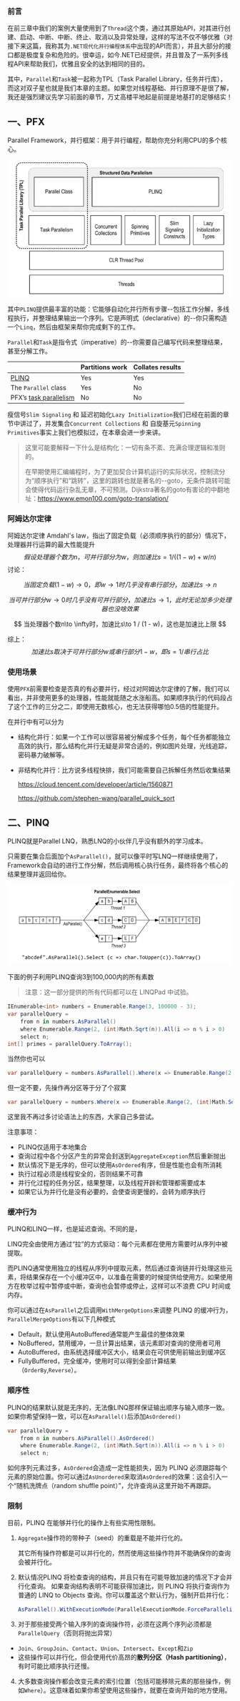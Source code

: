 ### 前言

在前三章中我们的案例大量使用到了`Thread`这个类，通过其原始API，对其进行创建、启动、中断、中断、终止、取消以及异常处理，这样的写法不仅不够优雅（对接下来这篇，我称其为`.NET现代化并行编程体系`中出现的API而言），并且大部分的接口都是极度复杂和危险的。很幸运，如今.NET已经提供，并且普及了一系列多线程API来帮助我们，优雅且安全的达到相同的目的。

其中，`Parallel`和`Task`被一起称为TPL（Task Parallel Library，任务并行库），而这对双子星也就是我们本章的主题。如果您对线程基础、并行原理不是很了解，我还是强烈建议先学习前面的章节，万丈高楼平地起是前提是地基打的足够结实！

## 一、PFX

Parallel Framework，并行框架：用于并行编程，帮助你充分利用CPU的多个核心。

![](./images/PFX.png)

其中`PLINQ`提供最丰富的功能：它能够自动化并行所有步骤--包括工作分解，多线程执行，并整理结果输出一个序列。它是声明式（declarative）的--你只需构造一个`Linq`，然后由框架来帮你完成剩下的工作。

`Parallel`和`Task`是指令式（imperative）的--你需要自己编写代码来整理结果，甚至分解工作。

|                                                              | Partitions work | Collates results |
| :----------------------------------------------------------- | :-------------- | :--------------- |
| [PLINQ](https://www.albahari.com/threading/part5.aspx#_PLINQ) | Yes             | Yes              |
| The `Parallel` class                                         | Yes             | No               |
| PFX’s [task parallelism](https://www.albahari.com/threading/part5.aspx#_Task_Parallelism) | No              | No               |

瘦信号`Slim Signaling` 和 延迟初始化`Lazy Initialization`我们已经在前面的章节中讲过了，并发集合`Concurrent Collections` 和 自旋基元`Spinning Primitives`事实上我们也模拟过，在本章会进一步来讲。

> 这里可能要解释一下什么是结构化：一切有条不紊、充满合理逻辑和准则的。
>
> 在早期使用汇编编程时，为了更加契合计算机运行的实际状况，控制流分为“顺序执行”和“跳转”，这里的跳转也就是著名的--goto，无条件跳转可能会使得代码运行杂乱无章，不可预测。Dijkstra著名的goto有害论的中翻地址：https://www.emon100.com/goto-translation/

### 阿姆达尔定律

阿姆达尔定律 Amdahl's law，指出了固定负载（必须顺序执行的部分）情况下，处理器并行运算的最大性能提升
$$
假设处理器个数为n，可并行部分为w，则加速比s = 1 / ((1 - w) + w / n)
$$
讨论：

$$
当固定负载(1-w)\to 0，即w\to 1时几乎没有串行部分，加速比s\to n
$$

$$
当可并行部分w\to 0时几乎没有可并行部分，加速比s\to 1，此时无论加多少处理器也没啥效果
$$

$$
当处理器个数n\to \infty时，加速比s\to 1 / (1 - w)，这也是加速比上限
$$

综上：
$$
加速比s取决于可并行部分w或串行部分1-w，即s = 1 / 串行占比
$$

### 使用场景

使用`PFX`前需要检查是否真的有必要并行，经过对阿姆达尔定律的了解，我们可以看出，并非使用更多的处理器，性能就能随之水涨船高。如果顺序执行的代码段占了这个工作的三分之二，即使用无数核心，也无法获得哪怕0.5倍的性能提升。

在并行中有可以分为

- 结构化并行：如果一个工作可以很容易被分解成多个任务，每个任务都能独立高效的执行，那么结构化并行无疑是非常合适的，例如图片处理，光线追踪，密码暴力破解等。

- 非结构化并行：比方说多线程快排，我们可能需要自己拆解任务然后收集结果

  https://cloud.tencent.com/developer/article/1560871

  https://github.com/stephen-wang/parallel_quick_sort



## 二、PINQ

PLINQ就是Parallel LNQ，熟悉LNQ的小伙伴几乎没有额外的学习成本。

只需要在集合后面加个`AsParallel()`，就可以像平时写LNQ一样继续使用了，Framework会自动的进行工作分解，然后调用核心执行任务，最终将各个核心的结果整理并返回给你。

![](./images/PFX-AsParallel.png)

下面的例子利用PLINQ查询3到100,000内的所有素数

> 注意：这一部分提供的所有代码都可以在 LINQPad 中试验。

```c#
IEnumerable<int> numbers = Enumerable.Range(3, 100000 - 3);
var parallelQuery =
    from n in numbers.AsParallel()
    where Enumerable.Range(2, (int)Math.Sqrt(n)).All(i => n % i > 0)
    select n;
int[] primes = parallelQuery.ToArray();
```

当然你也可以

```c#
var parallelQuery = numbers.AsParallel().Where(x => Enumerable.Range(2, (int)Math.Sqrt(x)).All(i => x % i > 0));
```

但一定不要，先操作再分区等于分了个寂寞

```c#
var parallelQuery = numbers.Where(x => Enumerable.Range(2, (int)Math.Sqrt(x)).All(i => x % i > 0)).AsParallel();
```

这里我不再过多讨论语法上的东西，大家自己多尝试。

注意事项：

- PLINQ仅适用于本地集合
- 查询过程中各个分区产生的异常会封送到`AggregateException`然后重新抛出
- 默认情况下是无序的，但可以使用`AsOrdered`有序，但是性能也会有所消耗
- 执行过程必须是线程安全的，否则结果不可靠
- 并行化过程的任务分区，结果整理，以及线程开辟和管理都需要成本
- 如果它认为并行化是没有必要的，会使查询更慢的，会转为顺序执行

### 缓冲行为

PLINQ和LINQ一样，也是延迟查询。不同的是，

LINQ完全由使用方通过“拉”的方式驱动：每个元素都在使用方需要时从序列中被提取。

而PLINQ通常使用独立的线程从序列中提取元素，然后通过查询链并行处理这些元素，将结果保存在一个小缓冲区中，以准备在需要的时候提供给使用方。如果使用方在枚举过程中暂停或中断，查询也会暂停或停止，这样可以不浪费 CPU 时间或内存。

你可以通过在`AsParallel`之后调用`WithMergeOptions`来调整 PLINQ 的缓冲行为，`ParallelMergeOptions`有以下几种模式

- Default，默认使用AutoBuffered通常能产生最佳的整体效果
- NoBuffered，禁用缓冲，一旦计算出结果，该元素即对查询的使用者可用
- AutoBuffered，由系统选择缓冲区大小，结果会在可供使用前输出到缓冲区
- FullyBuffered，完全缓冲，使用时可以得到全部计算结果（`OrderBy`,`Reverse`）。

### 顺序性

PLINQ的结果默认就是无序的，无法像LINQ那样保证输出顺序与输入顺序一致。如果你希望保持一致，可以在`AsParallel()`后添加`AsOrdered()`

```c#
var parallelQuery =
    from n in numbers.AsParallel().AsOrdered()
    where Enumerable.Range(2, (int)Math.Sqrt(n)).All(i => n % i > 0)
    select n;
```

如何序列元素过多，`AsOrdered`会造成一定性能损失，因为 PLINQ 必须跟踪每个元素的原始位置。你可以通过`AsUnordered`来取消`AsOrdered`的效果：这会引入一个“随机洗牌点（random shuffle point）”，允许查询从这里开始不再跟踪。

### 限制

目前，PLINQ 在能够并行化的操作上有些实用性限制。

1. `Aggregate`操作符的带种子（seed）的重载是不能并行化的。

   其它所有操作符都是可以并行化的，然而使用这些操作符并不能确保你的查询会被并行化。

2. 默认情况PLINQ 将检查查询的结构，并且只有在可能导致加速的情况下才会并行化查询。 如果查询结构表明不可能获得加速比，则 PLINQ 将执行查询作为普通的 LINQ to Objects 查询。你可以覆盖这个默认行为，强制开启并行化：

   ```c#
   AsParallel().WithExecutionMode(ParallelExecutionMode.ForceParallelism)
   ```


3. 对于那些接受两个输入序列的查询操作符，必须在这两个序列必须都是`ParallelQuery`（否则将抛出异常）

  - `Join`、`GroupJoin`、`Contact`、`Union`、`Intersect`、`Except`和`Zip`
  - 这些操作可以并行化，但会使用代价高昂的**散列分区（Hash partitioning）**，有时可能比顺序执行还慢。
4. 大多数查询操作都会改变元素的索引位置（包括可能移除元素的那些操作，例如`Where`）。这意味着如果你希望使用这些操作，就要在查询开始的地方使用。
